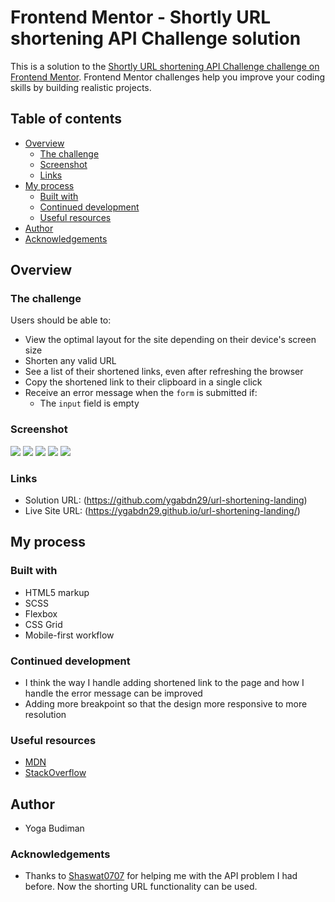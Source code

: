 # Frontend Mentor - Shortly URL shortening API Challenge solution

This is a solution to the [Shortly URL shortening API Challenge challenge on Frontend Mentor](https://www.frontendmentor.io/challenges/url-shortening-api-landing-page-2ce3ob-G). Frontend Mentor challenges help you improve your coding skills by building realistic projects.

## Table of contents

- [Overview](#overview)
  - [The challenge](#the-challenge)
  - [Screenshot](#screenshot)
  - [Links](#links)
- [My process](#my-process)
  - [Built with](#built-with)
  - [Continued development](#continued-development)
  - [Useful resources](#useful-resources)
- [Author](#author)
- [Acknowledgements](#acknowledgements)

## Overview

### The challenge

Users should be able to:

- View the optimal layout for the site depending on their device's screen size
- Shorten any valid URL
- See a list of their shortened links, even after refreshing the browser
- Copy the shortened link to their clipboard in a single click
- Receive an error message when the `form` is submitted if:
  - The `input` field is empty

### Screenshot

![](./ss/desktop-design.png)
![](./ss/desktop-active-states.png)
![](./ss/mobile-design.png)
![](./ss/mobile-navigation.png)
![](./ss/mobile-active-states.png)

### Links

- Solution URL: (https://github.com/ygabdn29/url-shortening-landing)
- Live Site URL: (https://ygabdn29.github.io/url-shortening-landing/)

## My process

### Built with

- HTML5 markup
- SCSS
- Flexbox
- CSS Grid
- Mobile-first workflow

### Continued development

- I think the way I handle adding shortened link to the page and how I handle the error message can be improved
- Adding more breakpoint so that the design more responsive to more resolution

### Useful resources

- [MDN](https://developer.mozilla.org/en-US/)
- [StackOverflow](https://stackoverflow.com/)

## Author

- Yoga Budiman

### Acknowledgements

- Thanks to [Shaswat0707](https://github.com/Shaswat0707) for helping me with the API problem I had before. Now the shorting URL functionality can be used.
